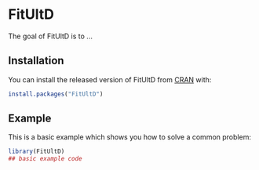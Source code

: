 # FitUltD

<!-- badges: start -->
<!-- badges: end -->

The goal of FitUltD is to ...

## Installation

You can install the released version of FitUltD from [CRAN](https://CRAN.R-project.org) with:

``` r
install.packages("FitUltD")
```

## Example

This is a basic example which shows you how to solve a common problem:

``` r
library(FitUltD)
## basic example code
```

